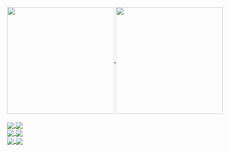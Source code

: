 <a href="https://github.com/ezeqielle">
  <img height=250 align="center" src="https://github-readme-stats.vercel.app/api?username=ezeqielle&show_icons=true&theme=github_dark_dimmed&rank_icon=github&hide_title=true&show=reviews,discussions_started,discussions_answered,prs_merged,prs_merged_percentage&card_width=350" />
</a>
<a href="https://github.com/ezeqielle">
  <img height=250 align="center" src="https://github-readme-stats.vercel.app/api/top-langs/?username=anuraghazra&layout=compact&theme=github_dark_dimmed&langs_count=10&card_width=350" />
</a>
</br>
</br>
<a href="https://github.com/Ezeqielle/CTHULHU">
  <img align="center" src="https://github-readme-stats.vercel.app/api/pin/?username=ezeqielle&repo=CTHULHU&theme=github_dark_dimmed&card_width=350" />
</a>
<a href="https://github.com/Ezeqielle/Randomware">
  <img align="center" src="https://github-readme-stats.vercel.app/api/pin/?username=ezeqielle&repo=Randomware&theme=github_dark_dimmed&card_width=350" />
</a>
</br>
<a href="https://github.com/Ezeqielle/Artemis-Box">
  <img align="center" src="https://github-readme-stats.vercel.app/api/pin/?username=ezeqielle&repo=Artemis-Box&theme=github_dark_dimmed&card_width=350" />
</a>
<a href="https://github.com/Ezeqielle/Shellcode_generator">
  <img align="center" src="https://github-readme-stats.vercel.app/api/pin/?username=ezeqielle&repo=Shellcode_generator&theme=github_dark_dimmed&card_width=350" />
</a>
</br>
<a href="https://github.com/Ezeqielle/Secure_Box">
  <img align="center" src="https://github-readme-stats.vercel.app/api/pin/?username=ezeqielle&repo=Secure_Box&theme=github_dark_dimmed&card_width=350" />
</a>
<a href="https://github.com/Ezeqielle/ScriptThemAll">
  <img align="center" src="https://github-readme-stats.vercel.app/api/pin/?username=ezeqielle&repo=ScriptThemAll&theme=github_dark_dimmed&card_width=350" />
</a>

<!--
**Ezeqielle/Ezeqielle** is a ✨ _special_ ✨ repository because its `README.md` (this file) appears on your GitHub profile.

Here are some ideas to get you started:

- 🔭 I’m currently working on ...
- 🌱 I’m currently learning ...
- 👯 I’m looking to collaborate on ...
- 🤔 I’m looking for help with ...
- 💬 Ask me about ...
- 📫 How to reach me: ...
- 😄 Pronouns: ...
- ⚡ Fun fact: ...
-->
